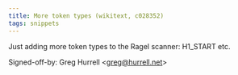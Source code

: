```yaml
---
title: More token types (wikitext, c028352)
tags: snippets
---
```


Just adding more token types to the Ragel scanner: H1_START etc.

Signed-off-by: Greg Hurrell &lt;greg@hurrell.net&gt;
